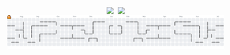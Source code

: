 <div style="display: flex; justify-content: center; align-items: center; gap: 10px; flex-wrap: wrap;">
  <a href="https://github.com/ManoelaMeloOliv">
    <img loading="lazy" height="180em" src="https://github-readme-stats.vercel.app/api/top-langs/?username=ManoelaMeloOliv&layout=compact&langs_count=7&theme=dracula"/>
  </a>
  <a href="https://github.com/ManoelaMeloOliv">
    <img loading="lazy" height="180em" src="https://github-readme-stats.vercel.app/api?username=ManoelaMeloOliv&show_icons=true&theme=dracula&include_all_commits=true&count_private=true"/>
  </a>
</div>


<picture>
  <source media="(prefers-color-scheme: dark)" srcset="https://raw.githubusercontent.com/ManoelaMeloOliv/ManoelaMeloOliv/output/pacman-contribution-graph-dark.svg">
  <source media="(prefers-color-scheme: light)" srcset="https://raw.githubusercontent.com/ManoelaMeloOliv/ManoelaMeloOliv/output/pacman-contribution-graph.svg">
  <img alt="pacman contribution graph" src="https://raw.githubusercontent.com/ManoelaMeloOliv/ManoelaMeloOliv/output/pacman-contribution-graph.svg">
</picture>

